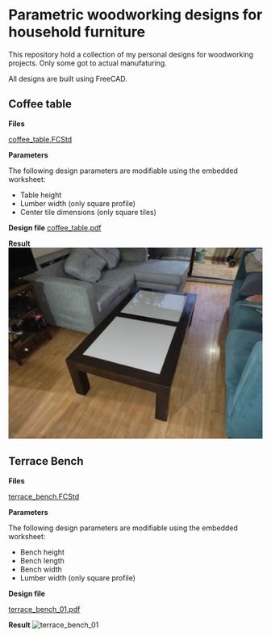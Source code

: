 # Parametric woodworking designs for household furniture

This repository hold a collection of my personal designs for woodworking projects. Only some got to actual manufaturing.

All designs are built using FreeCAD.

## Coffee table

**Files**

[coffee_table.FCStd](coffee_table/coffee_table.FCStd)

**Parameters**

The following design parameters are modifiable using the embedded worksheet:

 - Table height
 - Lumber width (only square profile)
 - Center tile dimensions (only square tiles)

**Design file**
[coffee_table.pdf](coffee_table/coffee_table.pdf)

**Result**
![coffee_table](coffee_table/images/IMG_20240222_071935.jpg)


## Terrace Bench

**Files**

[terrace_bench.FCStd](terrace_bench/terrace_bench.FCStd)

**Parameters**

The following design parameters are modifiable using the embedded worksheet:

 - Bench height
 - Bench length
 - Bench width
 - Lumber width (only square profile)

**Design file**

[terrace_bench_01.pdf](terrace_bench/terrace_bench_01.pdf)

**Result**
![terrace_bench_01](terrace_bench/images/IMG_20240309_151147.jpg)
